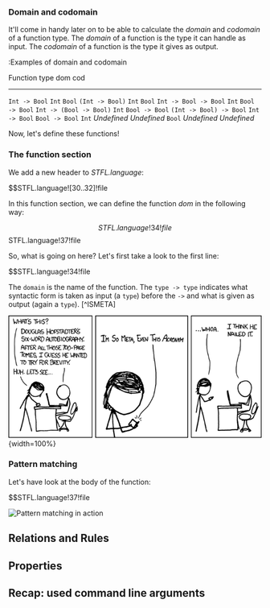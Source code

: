 

### Domain and codomain

It'll come in handy later on to be able to calculate the _domain_ and _codomain_ of a function type.
The _domain_ of a function is the type it can handle as input.
The _codomain_ of a function is the type it gives as output.

:Examples of domain and codomain

Function type		dom		cod
-------------		-----		-----
`Int -> Bool`		`Int`		`Bool`
`(Int -> Bool)`		`Int`		`Bool`
`Int -> Bool -> Bool`	`Int`		`Bool -> Bool`
`Int -> (Bool -> Bool)`	`Int`		`Bool -> Bool`
`(Int -> Bool) -> Bool`	`Int -> Bool`	`Bool -> Bool`
`Int`			_Undefined_	_Undefined_
`Bool`			_Undefined_	_Undefined_


Now, let's define these functions!

### The function section

We add a new header to _STFL.language_:

$$STFL.language![30..32]!file

In this function section, we can define the function _dom_ in the following way:

$$STFL.language!34!file
$$STFL.language!37!file

So, what is going on here? Let's first take a look to the first line:

$$STFL.language!34!file

The `domain` is the name of the function. The `type -> type` indicates what syntactic form is taken as input (a `type`) before the `->` and what is given as output (again a `type`). [^ISMETA]

![Relevant XKCD (by Randall Munroe, #917)](hofstadter.png){width=100%}




### Pattern matching

Let's have look at the body of the function:

$$STFL.language!37!file


![Pattern matching in action](TypeTrees0annot.png)


 Relations and Rules
---------------------


 Properties
------------


 Recap: used command line arguments
------------------------------------



